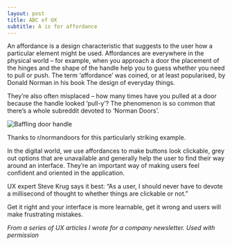 ```yaml
---
layout: post
title: ABC of UX
subtitle: A is for affordance
---
```

An affordance is a design characteristic that suggests to the user how a particular element might be used. Affordances are everywhere in the physical world – for example, when you approach a door the placement of the hinges and the shape of the handle help you to guess whether you need to pull or push. The term ‘affordance’ was coined, or at least popularised, by Donald Norman in his book The design of everyday things.

They’re also often misplaced – how many times have you pulled at a door because the handle looked ‘pull-y’?  The phenomenon is so common that there’s a whole subreddit devoted to ‘Norman Doors’.

![Baffling door handle](normandoor.PNG)

Thanks to r/normandoors for this particularly striking example.

In the digital world, we use affordances to make buttons look clickable, grey out options that are unavailable and generally help the user to find their way around an interface.  They’re an important way of making users feel confident and oriented in the application.

UX expert Steve Krug says it best: “As a user, I should never have to devote a millisecond of thought to whether things are clickable or not.”

Get it right and your interface is more learnable, get it wrong and users will make frustrating mistakes.

*From a series of UX articles I wrote for a company newsletter. Used with permission*

